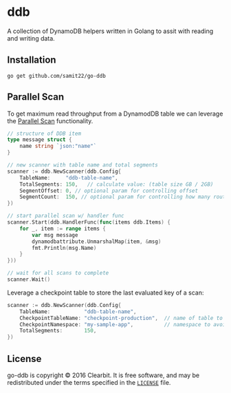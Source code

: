 # ddb

A collection of DynamoDB helpers written in Golang to assit with reading and writing data.

## Installation

```
go get github.com/samit22/go-ddb
```

## Parallel Scan

To get maximum read throughput from a DynamodDB table we can leverage the [Parallel Scan](http://docs.aws.amazon.com/amazondynamodb/latest/developerguide/QueryAndScan.html#QueryAndScanParallelScan) functionality.

```go
// structure of DDB item
type message struct {
    name string `json:"name"`
}

// new scanner with table name and total segments
scanner := ddb.NewScanner(ddb.Config{
    TableName:     "ddb-table-name",
    TotalSegments: 150,   // calculate value: (table size GB / 2GB)
    SegmentOffset: 0, // optional param for controlling offset
    SegmentCount:  150, // optional param for controlling how many routines get created
})

// start parallel scan w/ handler func
scanner.Start(ddb.HandlerFunc(func(items ddb.Items) {
    for _, item := range items {
        var msg message
        dynamodbattribute.UnmarshalMap(item, &msg)
        fmt.Println(msg.Name)
    }
}))

// wait for all scans to complete
scanner.Wait()
```

Leverage a checkpoint table to store the last evaluated key of a scan:

```go
scanner := ddb.NewScanner(ddb.Config{
    TableName:           "ddb-table-name",
    CheckpointTableName: "checkpoint-production",  // name of table to store last evaluated keys
    CheckpointNamespace: "my-sample-app",          // namespace to avoid collisions with other scripts
    TotalSegments:       150,
})
```

## License

go-ddb is copyright © 2016 Clearbit. It is free software, and may
be redistributed under the terms specified in the [`LICENSE`] file.

[`LICENSE`]: /MIT-LICENSE
